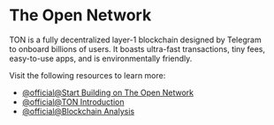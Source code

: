 # The Open Network

TON is a fully decentralized layer-1 blockchain designed by Telegram to onboard billions of users. It boasts ultra-fast transactions, tiny fees, easy-to-use apps, and is environmentally friendly.

Visit the following resources to learn more:

- [@official@Start Building on The Open Network](https://ton.org/dev)
- [@official@TON Introduction](https://ton.org/docs/learn/introduction)
- [@official@Blockchain Analysis](https://ton.org/analysis)
